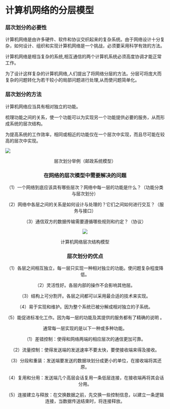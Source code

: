 # 计算机网络的分层模型

### 层次划分的必要性

计算机网络是由许多硬件、软件和协议交织起来的复杂系统。由于网络设计十分复杂，如何设计、组织和实现计算机网络是一个挑战，必须要采用科学有效的方法。

计算机网络是相当复杂的系统,相互通信的两个计算机系统必须高度协调才能正常工作。

为了设计这样复杂的计算机网络,人们提出了将网络分层的方法。分层可将庞大而复杂的问题转化为若干较小的局部问题进行处理,从而使问题简单化。

### 层次划分的方法

计算机网络应当具有相对独立的功能。

梳理功能之间的关系，使一个功能可以为实现另一个功能提供必要的服务，从而形成系统的层次结构。

为提高系统的工作效率，相同或相近的功能仅在一个层次中实现，而且尽可能在较高的层次中实现。

![](https://img1.zlogs.net/19/20191104104124.png)

<center>层次划分举例（邮政系统模型）<center>



### 在网络的层次模型中需要解决的问题

（1）一个网络到底应该具有哪些层次？网络中每一层的功能是什么？（功能分类与层次划分）

（2）网络中各层之间的关系是如何设计与处理的？它们之间如何进行交互？（服务与接口）

（3）通信双方的数据传输需要遵循哪些规则和约定？（协议）



![](https://img1.zlogs.net/19/20191104104306.png)



<center>计算机网络层次结构模型<center>





### 层次划分的优点

（1）各层之间相互独立，每一层只实现一种相对独立的功能。使问题复杂程度降低。

（2）灵活性好。各层内部的操作不会影响其他层。

（3）结构上可分割开。各层之间都可以采用最合适的技术来实现。

（4）易于实现和维护。因为整个系统已被分解成相对独立的子系统。

（5）能促进标准化工作。因为每一层的功能及其提供的服务都有了精确的说明 。



通常每一层实现的是以下一种或多种功能。

（1）差错控制：使得和网络两端的相应层次的通信更加可靠。

（2）流量控制：使得发送端的发送速率不要太快，要使接收端来得及接收。

（3）分段和重装：发送端要发送的数据块划分成更小的单位，在接收端将其还原。

（4）复用和分用：发送端几个高层会话复用一条低层连接，在接收端再将其会话分用。

（5）连接建立与释放：在交换数据之前，先交换一些控制信息，以建立一条逻辑连接，当数据传送结束时，将连接释放。























































